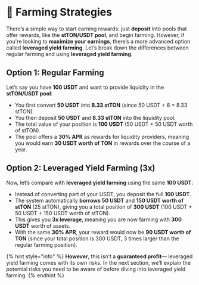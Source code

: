 # 🌾 Farming Strategies

There’s a simple way to start earning rewards: just **deposit** into pools that offer rewards, like the **stTON/USDT pool**, and begin farming. However, if you're looking to **maximize your earnings**, there’s a more advanced option called **leveraged yield farming**. Let’s break down the differences between regular farming and using **leveraged yield farming**.

## Option 1: Regular Farming

Let’s say you have **100 USDT** and want to provide liquidity in the **stTON/USDT pool**:

* You first convert **50 USDT** into **8.33 stTON** (since 50 USDT ÷ 6 = 8.33 stTON).
* You then deposit **50 USDT** and **8.33 stTON** into the liquidity pool.
* The total value of your position is **100 USDT** (50 USDT + 50 USDT worth of stTON).
* The pool offers a **30% APR** as rewards for liquidity providers, meaning you would earn **30 USDT worth of TON** in rewards over the course of a year.

## Option 2: Leveraged Yield Farming (3x)

Now, let’s compare with **leveraged yield farming** using the same **100 USDT**:

* Instead of converting part of your USDT, you deposit the full **100 USDT**.
* The system automatically **borrows 50 USDT** and **150 USDT worth of stTON** (25 stTON), giving you a total position of **300 USDT** (100 USDT + 50 USDT + 150 USDT worth of stTON).
* This gives you **3x leverage**, meaning you are now farming with **300 USDT** worth of assets.
* With the same **30% APR**, your reward would now be **90 USDT worth of TON** (since your total position is 300 USDT, 3 times larger than the regular farming position).

{% hint style="info" %}
**However**, this isn’t a **guaranteed profit**— leveraged yield farming comes with its own risks. In the next section, we’ll explain the potential risks you need to be aware of before diving into leveraged yield farming.
{% endhint %}


